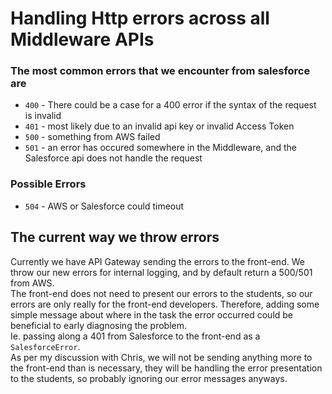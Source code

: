 # Handling Http errors across all Middleware APIs

### The most common errors that we encounter from salesforce are 
- `400` - There could be a case for a 400 error if the syntax of the request is invalid
- `401` - most likely due to an invalid api key or invalid Access Token
- `500` - something from AWS failed 
- `501` - an error has occured somewhere in the Middleware, and the Salesforce api does not handle the request 

### Possible Errors
- `504` - AWS or Salesforce could timeout

## The current way we throw errors
Currently we have API Gateway sending the errors to the front-end.  We throw our new errors for internal logging, and by default return a 500/501 from AWS.\
The front-end does not need to present our errors to the students, so our errors are only really for the front-end developers.  Therefore, adding some simple message about where in the task the error occurred could be beneficial to early diagnosing the problem.\
Ie. passing along a 401 from Salesforce to the front-end as a `SalesforceError`.\
As per my discussion with Chris, we will not be sending anything more to the front-end than is necessary, they will be handling the error presentation to the students, so probably ignoring our error messages anyways.